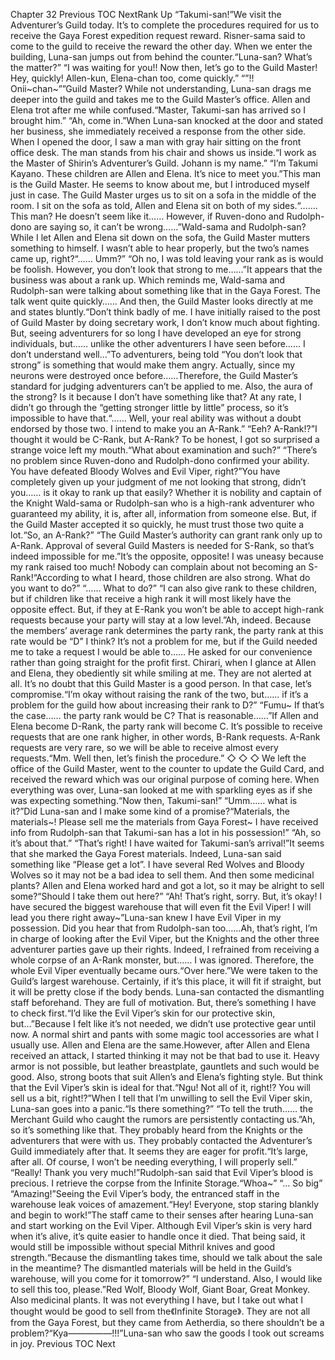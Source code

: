 Chapter 32 Previous TOC NextRank Up “Takumi-san!”We visit the Adventurer’s Guild today. It’s to complete the procedures required for us to receive the Gaya Forest expedition request reward. Risner-sama said to come to the guild to receive the reward the other day. When we enter the building, Luna-san jumps out from behind the counter.“Luna-san? What’s the matter?” “I was waiting for you!! Now then, let’s go to the Guild Master! Hey, quickly! Allen-kun, Elena-chan too, come quickly.” “”!! Onii~chan~””Guild Master? While not understanding, Luna-san drags me deeper into the guild and takes me to the Guild Master’s office. Allen and Elena trot after me while confused.“Master, Takumi-san has arrived so I brought him.” “Ah, come in.”When Luna-san knocked at the door and stated her business, she immediately received a response from the other side. When I opened the door, I saw a man with gray hair sitting on the front office desk. The man stands from his chair and shows us inside.“I work as the Master of Shirin’s Adventurer’s Guild. Johann is my name.” “I’m Takumi Kayano. These children are Allen and Elena. It’s nice to meet you.”This man is the Guild Master. He seems to know about me, but I introduced myself just in case. The Guild Master urges us to sit on a sofa in the middle of the room. I sit on the sofa as told, Allen and Elena sit on both of my sides.“……. This man? He doesn’t seem like it…… However, if Ruven-dono and Rudolph-dono are saying so, it can’t be wrong……”Wald-sama and Rudolph-san? While I let Allen and Elena sit down on the sofa, the Guild Master mutters something to himself. I wasn’t able to hear properly, but the two’s names came up, right?“…… Umm?” “Oh no, I was told leaving your rank as is would be foolish. However, you don’t look that strong to me……”It appears that the business was about a rank up. Which reminds me, Wald-sama and Rudolph-san were talking about something like that in the Gaya Forest. The talk went quite quickly…… And then, the Guild Master looks directly at me and states bluntly.“Don’t think badly of me. I have initially raised to the post of Guild Master by doing secretary work, I don’t know much about fighting. But, seeing adventurers for so long I have developed an eye for strong individuals, but…… unlike the other adventurers I have seen before…… I don’t understand well…”To adventurers, being told “You don’t look that strong” is something that would make them angry. Actually, since my neurons were destroyed once before……Therefore, the Guild Master’s standard for judging adventurers can’t be applied to me. Also, the aura of the strong? Is it because I don’t have something like that? At any rate, I didn’t go through the “getting stronger little by little” process, so it’s impossible to have that.“…… Well, your real ability was without a doubt endorsed by those two. I intend to make you an A-Rank.” “Eeh? A-Rank!?”I thought it would be C-Rank, but A-Rank? To be honest, I got so surprised a strange voice left my mouth.“What about examination and such?” “There’s no problem since Ruven-dono and Rudolph-dono confirmed your ability. You have defeated Bloody Wolves and Evil Viper, right?”You have completely given up your judgment of me not looking that strong, didn’t you…… is it okay to rank up that easily? Whether it is nobility and captain of the Knight Wald-sama or Rudolph-san who is a high-rank adventurer who guaranteed my ability, it is, after all, information from someone else. But, if the Guild Master accepted it so quickly, he must trust those two quite a lot.“So, an A-Rank?” “The Guild Master’s authority can grant rank only up to A-Rank. Approval of several Guild Masters is needed for S-Rank, so that’s indeed impossible for me.”It’s the opposite, opposite! I was uneasy because my rank raised too much! Nobody can complain about not becoming an S-Rank!“According to what I heard, those children are also strong. What do you want to do?” “…… What to do?” “I can also give rank to these children, but if children like that receive a high rank it will most likely have the opposite effect. But, if they at E-Rank you won’t be able to accept high-rank requests because your party will stay at a low level.”Ah, indeed. Because the members’ average rank determines the party rank, the party rank at this rate would be “D” I think? It’s not a problem for me, but if the Guild needed me to take a request I would be able to…… He asked for our convenience rather than going straight for the profit first. Chirari, when I glance at Allen and Elena, they obediently sit while smiling at me. They are not alerted at all. It’s no doubt that this Guild Master is a good person. In that case, let’s compromise.“I’m okay without raising the rank of the two, but…… if it’s a problem for the guild how about increasing their rank to D?” “Fumu~ If that’s the case…… the party rank would be C? That is reasonable……”If Allen and Elena become D-Rank, the party rank will become C. It’s possible to receive requests that are one rank higher, in other words, B-Rank requests. A-Rank requests are very rare, so we will be able to receive almost every requests.“Mm. Well then, let’s finish the procedure.” ◇ ◇ ◇ We left the office of the Guild Master, went to the counter to update the Guild Card, and received the reward which was our original purpose of coming here. When everything was over, Luna-san looked at me with sparkling eyes as if she was expecting something.“Now then, Takumi-san!” “Umm…… what is it?”Did Luna-san and I make some kind of a promise?“Materials, the materials~! Please sell me the materials from Gaya Forest~ I have received info from Rudolph-san that Takumi-san has a lot in his possession!” “Ah, so it’s about that.” “That’s right! I have waited for Takumi-san’s arrival!”It seems that she marked the Gaya Forest materials. Indeed, Luna-san said something like “Please get a lot”. I have several Red Wolves and Bloody Wolves so it may not be a bad idea to sell them. And then some medicinal plants? Allen and Elena worked hard and got a lot, so it may be alright to sell some?“Should I take them out here?” “Ah! That’s right, sorry. But, it’s okay! I have secured the biggest warehouse that will even fit the Evil Viper! I will lead you there right away~”Luna-san knew I have Evil Viper in my possession. Did you hear that from Rudolph-san too……Ah, that’s right, I’m in charge of looking after the Evil Viper, but the Knights and the other three adventurer parties gave up their rights. Indeed, I refrained from receiving a whole corpse of an A-Rank monster, but…… I was ignored. Therefore, the whole Evil Viper eventually became ours.“Over here.”We were taken to the Guild’s largest warehouse. Certainly, if it’s this place, it will fit if straight, but it will be pretty close if the body bends. Luna-san contacted the dismantling staff beforehand. They are full of motivation. But, there’s something I have to check first.“I’d like the Evil Viper’s skin for our protective skin, but…”Because I felt like it’s not needed, we didn’t use protective gear until now. A normal shirt and pants with some magic tool accessories are what I usually use. Allen and Elena are the same.However, after Allen and Elena received an attack, I started thinking it may not be that bad to use it. Heavy armor is not possible, but leather breastplate, gauntlets and such would be good. Also, strong boots that suit Allen’s and Elena’s fighting style. But think that the Evil Viper’s skin is ideal for that.“Ngu! Not all of it, right!? You will sell us a bit, right!?”When I tell that I’m unwilling to sell the Evil Viper skin, Luna-san goes into a panic.“Is there something?” “To tell the truth…… the Merchant Guild who caught the rumors are persistently contacting us.”Ah, so it’s something like that. They probably heard from the Knights or the adventurers that were with us. They probably contacted the Adventurer’s Guild immediately after that. It seems they are eager for profit.“It’s large, after all. Of course, I won’t be needing everything, I will properly sell.” “Really! Thank you very much!”Rudolph-san said that Evil Viper’s blood is precious. I retrieve the corpse from the Infinite Storage.“Whoa~” “… So big” “Amazing!”Seeing the Evil Viper’s body, the entranced staff in the warehouse leak voices of amazement.“Hey! Everyone, stop staring blankly and begin to work!”The staff came to their senses after hearing Luna-san and start working on the Evil Viper. Although Evil Viper’s skin is very hard when it’s alive, it’s quite easier to handle once it died. That being said, it would still be impossible without special Mithril knives and good strength.“Because the dismantling takes time, should we talk about the sale in the meantime? The dismantled materials will be held in the Guild’s warehouse, will you come for it tomorrow?” “I understand. Also, I would like to sell this too, please.”Red Wolf, Bloody Wolf, Giant Boar, Great Monkey. Also medicinal plants. It was not everything I have, but I take out what I thought would be good to sell from the《Infinite Storage》. They are not all from the Gaya Forest, but they came from Aetherdia, so there shouldn’t be a problem?“Kya―――――!!!”Luna-san who saw the goods I took out screams in joy. Previous TOC Next